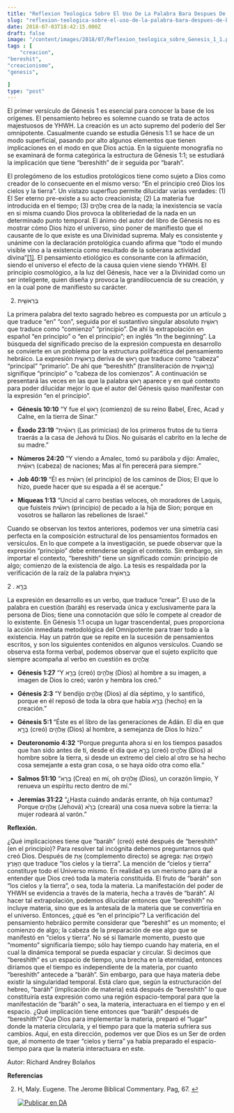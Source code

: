```yaml
---
title: "Reflexion Teologica Sobre El Uso De La Palabra Bara Despues De B Reshiyt En Genesis 1 1"
slug: "reflexion-teologica-sobre-el-uso-de-la-palabra-bara-despues-de-b-reshiyt-en-genesis-1-1"
date: 2018-07-03T18:42:15.000Z
draft: false
image: "/content/images/2018/07/Reflexion_teologica_sobre_Genesis_1_1.png"
tags : [
    "creacion",
"bereshit",
"creacionismo",
"genesis",

]
type: "post"
---
```


   El primer versículo de Génesis 1 es esencial para conocer la base de los orígenes. El pensamiento hebreo es solemne cuando se trata de actos majestuosos de YHWH. La creación es un acto supremo del poderío del Ser omnipotente. Casualmente cuando se estudia Génesis 1:1 se hace de un modo superficial, pasando por alto algunos elementos que tienen implicaciones en el modo en que Dios actúa. En la siguiente monografía no se examinará de forma categórica la estructura de Génesis 1:1; se estudiará la implicación que tiene “bereshith” de ir seguida por “barah”.

 El prolegómeno de los estudios protológicos tiene como sujeto a Dios como creador de lo consecuente en el mismo verso: “En el principio creó Dios los cielos y la tierra”. Un vistazo superfluo permite dilucidar varias verdades: (1) El Ser eterno pre-existe a su acto creacionista; (2) La materia fue introducida en el tiempo; (3) אֱלֹהִ֑ים crea de la nada; la inexistencia se vacía en si misma cuando Dios provoca la obliteriedad de la nada en un determinado punto temporal. El ánimo del autor del libro de Génesis no es mostrar cómo Dios hizo el universo, sino poner de manifiesto que el causante de lo que existe es una Divinidad suprema. Maly es consistente y unánime con la declaración protológica cuando afirma que “todo el mundo visible vino a la existencia como resultado de la soberana actividad divina”[[1]](#fn1). El pensamiento etiológico es consonante con la afirmación, siendo el universo el efecto de la causa quien viene siendo YHWH. El principio cosmológico, a la luz del Génesis, hace ver a la Divinidad como un ser inteligente, quien diseña y provoca la grandilocuencia de su creación, y en la cual pone de manifiesto su carácter.

 
 2. בְּרֵאשִׁ֖ית
 
 La primera palabra del texto sagrado hebreo es compuesta por un artículo בְּ que traduce “en” “con”, seguida por el sustantivo singular absoluto רֵאשִׁ֖ית que traduce como “comienzo” “principio”. De ahí la extrapolación en español “en principio” o “en el principio”; en inglés “In the beginning”. La búsqueda del significado preciso de la expresión compuesta en desarrollo se convierte en un problema por la estructura polifacética del pensamiento hebráico. La expresión בְּרֵאשִׁ֖ית deriva de רָאשֵׁ que traduce como “cabeza” “principal” “primario”. De ahí que “bereshith” (transliteración de בְּרֵאשִׁ֖ית) signifique “principio” o “cabeza de los comienzos”. A continuación se presentará las veces en las que la palabra רָאשֵׁ aparece y en qué contexto para poder dilucidar mejor lo que el autor del Génesis quiso manifestar con la expresión “en el principio”.

  
 * **Génesis 10:10** “Y fue el רָאשֵׁ (comienzo) de su reino Babel, Erec, Acad y Calne, en la tierra de Sinar.”
 
  
 * **Éxodo 23:19** “רֵאשִׁ֗ית (Las primicias) de los primeros frutos de tu tierra traerás a la casa de Jehová tu Dios. No guisarás el cabrito en la leche de su madre.”
 
  
 * **Números 24:20** “Y viendo a Amalec, tomó su parábola y dijo: Amalec, רֵאשִׁ֗ית (cabeza) de naciones; Mas al fin perecerá para siempre.”
 
  
 * **Job 40:19** “Él es רֵאשִׁ֗ית (el principio) de los caminos de Dios; El que lo hizo, puede hacer que su espada a él se acerque.”
 
  
 * **Miqueas 1:13** “Uncid al carro bestias veloces, oh moradores de Laquis, que fuisteis רֵאשִׁ֗ית (principio) de pecado a la hija de Sion; porque en vosotros se hallaron las rebeliones de Israel.”
 
 Cuando se observan los textos anteriores, podemos ver una simetría casi perfecta en la composición estructural de los pensamientos formados en versículos. En lo que compete a la investigación, se puede observar que la expresión “principio” debe entenderse según el contexto. Sin embargo, sin importar el contexto, “bereshith” tiene un significado común: principio de algo; comienzo de la existencia de algo. La tesis es respaldada por la verificación de la raíz de la palabra בְּרֵאשִׁ֖ית

 2 . בָּרָ֣א

 La expresión en desarrollo es un verbo, que traduce “crear”. El uso de la palabra en cuestión (baráh) es reservada única y exclusivamente para la persona de Dios; tiene una connotación que sólo le compete al creador de lo existente. En Génesis 1:1 ocupa un lugar trascendental, pues proporciona la acción inmediata metodológica del Omnipotente para traer todo a la existencia. Hay un patrón que se repite en la sucesión de pensamientos escritos, y son los siguientes contenidos en algunos versículos. Cuando se observa esta forma verbal, podemos observar que el sujeto explícito que siempre acompaña al verbo en cuestión es אֱלֹהִ֤ים

  
 *  **Génesis 1:27** “Y בָּרָ֣א (creó) אֱלֹהִ֤ים (Dios) al hombre a su imagen, a imagen de Dios lo creó; varón y hembra los creó.”

 
 *  **Génesis 2:3** “Y bendijo אֱלֹהִ֤ים (Dios) al día séptimo, y lo santificó, porque en él reposó de toda la obra que había בָּרָ֣א (hecho) en la creación.”

 
 *  **Génesis 5:1** “Éste es el libro de las generaciones de Adán. El día en que בָּרָ֣א (creó) אֱלֹהִ֤ים (Dios) al hombre, a semejanza de Dios lo hizo.”

 
 *  **Deuteronomio 4:32** “Porque pregunta ahora si en los tiempos pasados que han sido antes de ti, desde el día que בָּרָ֣א (creó) אֱלֹהִ֤ים (Dios) al hombre sobre la tierra, si desde un extremo del cielo al otro se ha hecho cosa semejante a esta gran cosa, o se haya oído otra como ella.”

 
 *  **Salmos 51:10** “בְּרָא (Crea) en mí, oh אֱלֹהִ֤ים (Dios), un corazón limpio, Y renueva un espíritu recto dentro de mí.”

 
 *  **Jeremías 31:22** “¿Hasta cuándo andarás errante, oh hija contumaz? Porque אֱלֹהִ֤ים (Jehová) בָרָ֙א (creará) una cosa nueva sobre la tierra: la mujer rodeará al varón.”

 
 
 **Reflexión.**

 ¿Qué implicaciones tiene que “baráh” (creó) esté después de “bereshith” (en el principio)? Para resolver tal incógnita debemos preguntarnos qué creó Dios. Después de אֵ֥ת (complemento directo) se agrega: הַשָּׁמַ֖יִם וְאֵ֥ת הָאָֽרֶץ׃ que traduce “los cielos y la tierra”. La mención de “cielos y tierra” constituye todo el Universo mismo. En realidad es un merismo para dar a entender que Dios creó toda la materia constituida. El fruto de “baráh” son “los cielos y la tierra”, o sea, toda la materia. La manifestación del poder de YHWH se evidencia a través de la materia, hecha a través de “baráh”. Al hacer tal extrapolación, podemos dilucidar entonces que “bereshith” no incluye materia, sino que es la antesala de la materia que se convertiría en el universo. Entonces, ¿qué es “en el principio”? La verificación del pensamiento hebráico permite considerar que “bereshit” es un momento; el comienzo de algo; la cabeza de la preparación de ese algo que se manifestó en “cielos y tierra”. No sé si llamarle momento, puesto que “momento” significaría tiempo; sólo hay tiempo cuando hay materia, en el cual la dinámica temporal se pueda espaciar y circular. Si decimos que “bereshith” es un espacio de tiempo, una brecha en la eternidad, entonces diríamos que el tiempo es independiente de la materia, por cuanto “bereshith” antecede a “baráh”. Sin embargo, para que haya materia debe existir la singularidad temporal. Está claro que, según la estructuración del hebreo, “baráh” (implicación de materia) está después de “bereshith” lo que constituiría esta expresión como una región espacio-temporal para que la manifestación de “baráh” o sea, la materia, interactuara en el tiempo y en el espacio. ¿Qué implicación tiene entonces que “baráh” después de “bereshith”? Que Dios para implementar la materia, preparó el “lugar” donde la materia circularía, y el tiempo para que la materia sufriera sus cambios. Aquí, en esta dirección, podemos ver que Dios es un Ser de orden que, al momento de traer “cielos y tierra” ya había preparado el espacio-tiempo para que la materia interactuara en este.

 Autor: Richard Andrey Bolaños

 **Referencias**

   
 2. H, Maly. Eugene. The Jerome Biblical Commentary. Pag, 67. [↩︎](#fnref1)

 
 
     [![Publicar en DA](/content/images/2020/06/Publicar_DA.png)](/quieres-publicar-en-da/) 